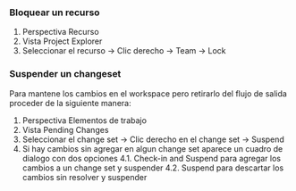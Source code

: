### Bloquear un recurso

1. Perspectiva Recurso
2. Vista Project Explorer
3. Seleccionar el recurso -> Clic derecho -> Team -> Lock

### Suspender un changeset

Para mantene los cambios en el workspace pero retirarlo del flujo de salida proceder de la siguiente manera:

1. Perspectiva Elementos de trabajo
2. Vista Pending Changes
3. Seleccionar el change set -> Clic derecho en el change set -> Suspend
4. Si hay cambios sin agregar en algun change set aparece un cuadro de dialogo con dos opciones
4.1. Check-in and Suspend para agregar los cambios a un change set y suspender
4.2. Suspend para descartar los cambios sin resolver y suspender
